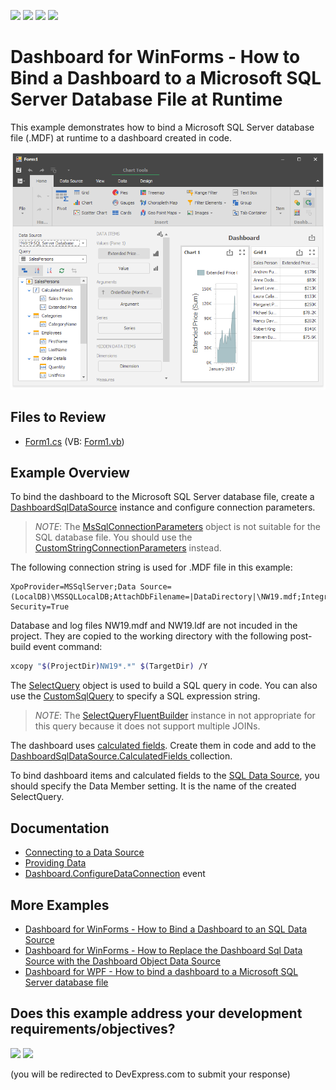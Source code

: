 <!-- default badges list -->
![](https://img.shields.io/endpoint?url=https://codecentral.devexpress.com/api/v1/VersionRange/198263101/19.1.3%2B)
[![](https://img.shields.io/badge/Open_in_DevExpress_Support_Center-FF7200?style=flat-square&logo=DevExpress&logoColor=white)](https://supportcenter.devexpress.com/ticket/details/T828589)
[![](https://img.shields.io/badge/📖_How_to_use_DevExpress_Examples-e9f6fc?style=flat-square)](https://docs.devexpress.com/GeneralInformation/403183)
[![](https://img.shields.io/badge/💬_Leave_Feedback-feecdd?style=flat-square)](#does-this-example-address-your-development-requirementsobjectives)
<!-- default badges end -->

# Dashboard for WinForms - How to Bind a Dashboard to a Microsoft SQL Server Database File at Runtime

This example demonstrates how to bind a Microsoft SQL Server database file (.MDF) at runtime to a dashboard created in code.

![screenshot](/images/screenshot.png)

<!-- default file list -->
## Files to Review

* [Form1.cs](./CS/BindToMsSqlDatabaseFileExample/Form1.cs) (VB: [Form1.vb](./VB/BindToMsSqlDatabaseFileExample/Form1.vb))
<!-- default file list end -->

## Example Overview

To bind the dashboard to the Microsoft SQL Server database file, create a [DashboardSqlDataSource](https://docs.devexpress.com/Dashboard/DevExpress.DashboardCommon.DashboardSqlDataSource) instance and configure connection parameters. 

>_NOTE_: The [MsSqlConnectionParameters](https://docs.devexpress.com/CoreLibraries/DevExpress.DataAccess.ConnectionParameters.MsSqlConnectionParameters) object is not suitable for the SQL database file. You should use the [CustomStringConnectionParameters](https://docs.devexpress.com/CoreLibraries/DevExpress.DataAccess.ConnectionParameters.CustomStringConnectionParameters) instead.

The following connection string is used for .MDF file in this example:

```code
XpoProvider=MSSqlServer;Data Source=(LocalDB)\MSSQLLocalDB;AttachDbFilename=|DataDirectory|\NW19.mdf;Integrated Security=True
```

Database and log files NW19.mdf and NW19.ldf are not incuded in the project. They are copied to the working directory with the following post-build event command:

```sh
xcopy "$(ProjectDir)NW19*.*" $(TargetDir) /Y
```

The [SelectQuery](https://docs.devexpress.com/CoreLibraries/DevExpress.DataAccess.Sql.SelectQuery) object is used to build a SQL query in code. You can also use the [CustomSqlQuery](https://docs.devexpress.com/CoreLibraries/DevExpress.DataAccess.Sql.CustomSqlQuery) to specify a SQL expression string.

>_NOTE_: The [SelectQueryFluentBuilder](https://docs.devexpress.com/CoreLibraries/DevExpress.DataAccess.Sql.SelectQueryFluentBuilder) instance in not appropriate for this query because it does not support multiple JOINs.

The dashboard uses [calculated fields](https://docs.devexpress.com/Dashboard/16134). Create them in code and add to the [DashboardSqlDataSource.CalculatedFields ](https://docs.devexpress.com/Dashboard/DevExpress.DashboardCommon.DashboardSqlDataSource.CalculatedFields) collection.

To bind dashboard items and calculated fields to the [SQL Data Source](https://docs.devexpress.com/Dashboard/16151), you should specify the Data Member setting. It is the name of the created SelectQuery.

## Documentation

* [Connecting to a Data Source](https://docs.devexpress.com/Dashboard/116879)
* [Providing Data](https://docs.devexpress.com/Dashboard/12146)
* [Dashboard.ConfigureDataConnection](https://docs.devexpress.com/Dashboard/DevExpress.DashboardCommon.Dashboard.ConfigureDataConnection) event

## More Examples

* [Dashboard for WinForms - How to Bind a Dashboard to an SQL Data Source](https://github.com/DevExpress-Examples/how-to-bind-a-dashboard-to-a-sql-database-using-dashboardsqldatasource-e5107)
* [Dashboard for WinForms - How to Replace the Dashboard Sql Data Source with the Dashboard Object Data Source](https://github.com/DevExpress-Examples/how-to-replace-dashboardsqldatasource-with-dashboardobjectdatasource-with-filtered-data-t556647)
* [Dashboard for WPF - How to bind a dashboard to a Microsoft SQL Server database file](https://github.com/DevExpress-Examples/wpf-dashboard-how-to-bind-to-sql-database-file)
<!-- feedback -->
## Does this example address your development requirements/objectives?

[<img src="https://www.devexpress.com/support/examples/i/yes-button.svg"/>](https://www.devexpress.com/support/examples/survey.xml?utm_source=github&utm_campaign=how-to-bind-dashboard-to-sql-server-database-file&~~~was_helpful=yes) [<img src="https://www.devexpress.com/support/examples/i/no-button.svg"/>](https://www.devexpress.com/support/examples/survey.xml?utm_source=github&utm_campaign=how-to-bind-dashboard-to-sql-server-database-file&~~~was_helpful=no)

(you will be redirected to DevExpress.com to submit your response)
<!-- feedback end -->
